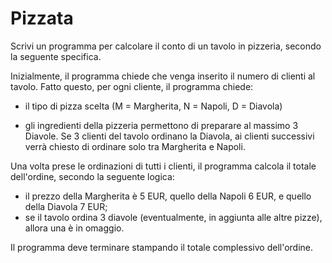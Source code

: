 # Pizzata

Scrivi un programma per calcolare il conto di un tavolo in pizzeria, secondo la seguente specifica.

Inizialmente, il programma chiede che venga inserito il numero di clienti al tavolo. Fatto questo, per ogni cliente, il programma chiede:

* il tipo di pizza scelta (M = Margherita, N = Napoli, D = Diavola)

* gli ingredienti della pizzeria permettono di preparare al massimo 3 Diavole. Se 3 clienti del tavolo ordinano la Diavola, ai clienti successivi verrà chiesto di ordinare solo tra Margherita e Napoli.

Una volta prese le ordinazioni di tutti i clienti, il programma calcola il totale dell'ordine, secondo la seguente logica:
* il prezzo della Margherita è 5 EUR, quello della Napoli 6 EUR, e quello della Diavola 7 EUR;
* se il tavolo ordina 3 diavole (eventualmente, in aggiunta alle altre pizze), allora una è in omaggio.

Il programma deve terminare stampando il totale complessivo dell'ordine.
